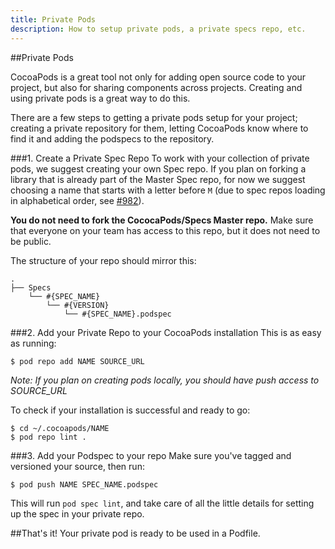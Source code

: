 ```yaml
---
title: Private Pods
description: How to setup private pods, a private specs repo, etc.
---
```


##Private Pods

CocoaPods is a great tool not only for adding open source code to your project, but also for sharing components across projects. Creating and using private pods is a great way to do this.  

There are a few steps to getting a private pods setup for your project; creating a private repository for them, letting CocoaPods know where to find it and adding the podspecs to the repository.

###1. Create a Private Spec Repo
To work with your collection of private pods, we suggest creating your own Spec repo. If you plan on forking a library that is already part of the Master Spec repo, for now we suggest choosing a name that starts with a letter before `M` (due to spec repos loading in alphabetical order, see [#982](https://github.com/CocoaPods/CocoaPods/issues/982)).

**You do not need to fork the CococaPods/Specs Master repo.** Make sure that everyone on your team has access to this repo, but it does not need to be public.

The structure of your repo should mirror this:

```
.
├── Specs
    └── #{SPEC_NAME}
        └── #{VERSION}
            └── #{SPEC_NAME}.podspec
```

###2. Add your Private Repo to your CocoaPods installation
This is as easy as running:

```shell
$ pod repo add NAME SOURCE_URL
```
*Note: If you plan on creating pods locally, you should have push access to SOURCE_URL*

To check if your installation is successful and ready to go:

```shell
$ cd ~/.cocoapods/NAME
$ pod repo lint .
```

###3. Add your Podspec to your repo
Make sure you've tagged and versioned your source, then run:

```shell
$ pod push NAME SPEC_NAME.podspec
```

This will run `pod spec lint`, and take care of all the little details for setting up the spec in your private repo.

##That's it!
Your private pod is ready to be used in a Podfile.